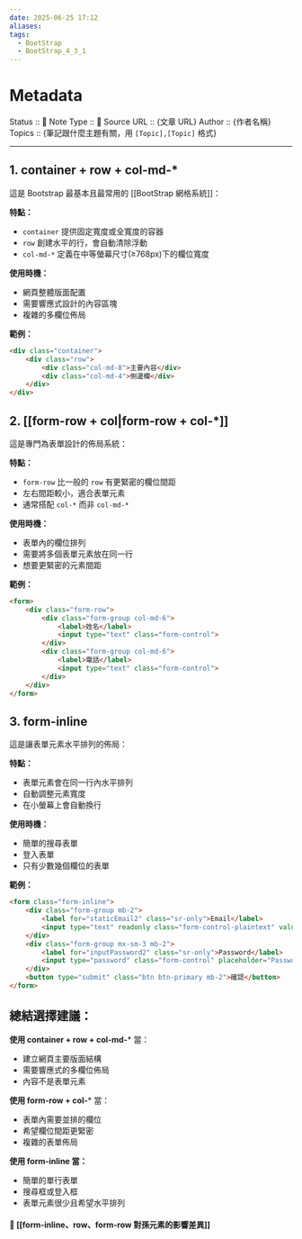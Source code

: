 ```yaml
---
date: 2025-06-25 17:12
aliases: 
tags:
  - BootStrap
  - BootStrap_4_3_1
---
```

# Metadata
Status :: 🌱
Note Type :: 📰
Source URL :: {文章 URL}
Author :: {作者名稱}
Topics :: {筆記跟什麼主題有關，用 `[Topic],[Topic]` 格式}

---

## 1. container + row + col-md-*

這是 Bootstrap 最基本且最常用的 [[BootStrap 網格系統]]：

**特點：**

- `container` 提供固定寬度或全寬度的容器
- `row` 創建水平的行，會自動清除浮動
- `col-md-*` 定義在中等螢幕尺寸(≥768px)下的欄位寬度

**使用時機：**

- 網頁整體版面配置
- 需要響應式設計的內容區塊
- 複雜的多欄位佈局

**範例：**

```html
<div class="container">
    <div class="row">
        <div class="col-md-8">主要內容</div>
        <div class="col-md-4">側邊欄</div>
    </div>
</div>
```

## 2. [[form-row + col|form-row + col-*]]

這是專門為表單設計的佈局系統：

**特點：**

- `form-row` 比一般的 `row` 有更緊密的欄位間距
- 左右間距較小，適合表單元素
- 通常搭配 `col-*` 而非 `col-md-*`

**使用時機：**

- 表單內的欄位排列
- 需要將多個表單元素放在同一行
- 想要更緊密的元素間距

**範例：**

```html
<form>
    <div class="form-row">
        <div class="form-group col-md-6">
            <label>姓名</label>
            <input type="text" class="form-control">
        </div>
        <div class="form-group col-md-6">
            <label>電話</label>
            <input type="text" class="form-control">
        </div>
    </div>
</form>
```

## 3. form-inline

這是讓表單元素水平排列的佈局：

**特點：**

- 表單元素會在同一行內水平排列
- 自動調整元素寬度
- 在小螢幕上會自動換行

**使用時機：**

- 簡單的搜尋表單
- 登入表單
- 只有少數幾個欄位的表單

**範例：**

```html
<form class="form-inline">
    <div class="form-group mb-2">
        <label for="staticEmail2" class="sr-only">Email</label>
        <input type="text" readonly class="form-control-plaintext" value="email@example.com">
    </div>
    <div class="form-group mx-sm-3 mb-2">
        <label for="inputPassword2" class="sr-only">Password</label>
        <input type="password" class="form-control" placeholder="Password">
    </div>
    <button type="submit" class="btn btn-primary mb-2">確認</button>
</form>
```

## 總結選擇建議：

**使用 container + row + col-md-*** 當：

- 建立網頁主要版面結構
- 需要響應式的多欄位佈局
- 內容不是表單元素

**使用 form-row + col-*** 當：

- 表單內需要並排的欄位
- 希望欄位間距更緊密
- 複雜的表單佈局

**使用 form-inline 當：**

- 簡單的單行表單
- 搜尋框或登入框
- 表單元素很少且希望水平排列

#### 📑 [[form-inline、row、form-row 對孫元素的影響差異]]